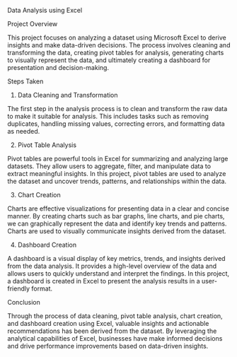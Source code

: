 Data Analysis using Excel

Project Overview

This project focuses on analyzing a dataset using Microsoft Excel to derive insights and make data-driven decisions. The process involves cleaning and transforming the data, creating pivot tables for analysis, generating charts to visually represent the data, and ultimately creating a dashboard for presentation and decision-making.

Steps Taken

1. Data Cleaning and Transformation

The first step in the analysis process is to clean and transform the raw data to make it suitable for analysis. This includes tasks such as removing duplicates, handling missing values, correcting errors, and formatting data as needed.

2. Pivot Table Analysis

Pivot tables are powerful tools in Excel for summarizing and analyzing large datasets. They allow users to aggregate, filter, and manipulate data to extract meaningful insights. In this project, pivot tables are used to analyze the dataset and uncover trends, patterns, and relationships within the data.

3. Chart Creation

Charts are effective visualizations for presenting data in a clear and concise manner. By creating charts such as bar graphs, line charts, and pie charts, we can graphically represent the data and identify key trends and patterns. Charts are used to visually communicate insights derived from the dataset.

4. Dashboard Creation

A dashboard is a visual display of key metrics, trends, and insights derived from the data analysis. It provides a high-level overview of the data and allows users to quickly understand and interpret the findings. In this project, a dashboard is created in Excel to present the analysis results in a user-friendly format.

Conclusion

Through the process of data cleaning, pivot table analysis, chart creation, and dashboard creation using Excel, valuable insights and actionable recommendations has been derived from the dataset. By leveraging the analytical capabilities of Excel, businesses have make informed decisions and drive performance improvements based on data-driven insights.
